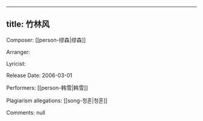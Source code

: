 
---
title: 竹林风
---
Composer: [[person-缪森|缪森]]

Arranger: 

Lyricist: 

Release Date: 2006-03-01

Performers: [[person-韩雪|韩雪]]

Plagiarism allegations:
[[song-청혼|청혼]]

Comments:
null
